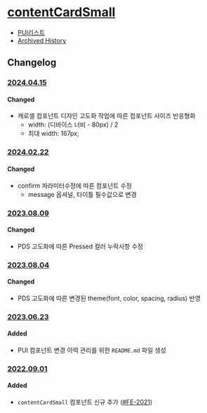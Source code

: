# [contentCardSmall](https://rxc.atlassian.net/browse/FE-2021)
  * [PUI리스트](../README.md)
  * [Archived History](https://www.notion.so/rxc/ContentCardSmall-43d74e15372645a590ef90f1f6449543?pvs=4)

## Changelog

### [2024.04.15](https://rxc.atlassian.net/browse/FE-4450)
#### Changed
  * 캐로셀 컴포넌트 디자인 고도화 작업에 따른 컴포넌트 사이즈 반응형화
    * width: (디바이스 너비 - 80px) / 2
    * 최대 width: 167px;

### [2024.02.22](https://rxc.atlassian.net/browse/FE-4269)
#### Changed
  * confirm 파라미터수정에 따른 컴포넌트 수정
    * message 옵셔널, 타이틀 필수값으로 변경

### [2023.08.09](https://rxc.atlassian.net/browse/FE-3492)
#### Changed
  * PDS 고도화에 따른 Pressed 컬러 누락사항 수정

### [2023.08.04](https://rxc.atlassian.net/browse/FE-3492)
#### Changed
  * PDS 고도화에 따른 변경된 theme(font, color, spacing, radius) 반영

### [2023.06.23](https://rxc.atlassian.net/browse/FE-3326)
#### Added 
  * PUI 컴포넌트 변경 이력 관리를 위한 `README.md` 파일 생성

### [2022.09.01](https://github.com/rxcompany/fe-mobile/commit/be2a103dbafbf9615590f6c4a7c0cc6c520787d7)
#### Added 
  * `contentCardSmall` 컴포넌트 신규 추가 ([#FE-2021](https://rxc.atlassian.net/browse/FE-2021))